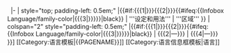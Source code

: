 &nbsp;
|-
| style="top; padding-left: 0.5em;" |{{#if:{{{1|}}}{{{2|}}}{{#ifeq:{{Infobox Language/family-color|{{{3|}}}}}|black}}
  | '''设定和用法'''
  | '''区域'''
  }}
| colspan="2" style="padding-left: 0.5em;" |{{#if:{{{1|}}}{{{2|}}}{{#ifeq:{{Infobox Language/family-color|{{{3|}}}}}|black}}
  | {{{2|—}}}
  | {{{4|—}}}
}}<noinclude>]
[[Category:语言模板|{{PAGENAME}}]]
[[Category:语言信息框模板|语言]]
</noinclude>